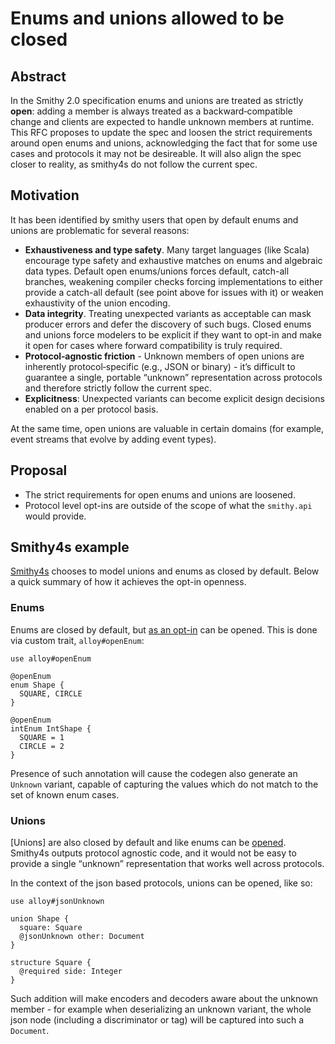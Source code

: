 # Enums and unions allowed to be closed

## Abstract

In the Smithy 2.0 specification enums and unions are treated as strictly **open**: adding a member is always treated as a backward‑compatible change and clients are expected to handle unknown members at runtime. This RFC proposes to update the spec and loosen the strict requirements around open enums and unions, acknowledging the fact that for some use cases and protocols it may not be desireable. It will also align the spec closer to reality, as smithy4s do not follow the current spec.

## Motivation

It has been identified by smithy users that open by default enums and unions are problematic for several reasons:

- **Exhaustiveness and type safety**. Many target languages (like Scala) encourage type safety and exhaustive matches on enums and algebraic data types. Default open enums/unions forces default, catch-all branches, weakening compiler checks forcing implementations to either provide a catch-all default (see point above for issues with it) or weaken exhaustivity of the union encoding.  
- **Data integrity**. Treating unexpected variants as acceptable can mask producer errors and defer the discovery of such bugs. Closed enums and unions force modelers to be explicit if they want to opt-in and make it open for cases where forward compatibility is truly required.
- **Protocol‑agnostic friction** - Unknown members of open unions are inherently protocol‑specific (e.g., JSON or binary) - it’s difficult to guarantee a single, portable “unknown” representation across protocols and therefore strictly follow the current spec. 
- **Explicitness**: Unexpected variants can become explicit design decisions enabled on a per protocol basis.

At the same time, open unions are valuable in certain domains (for example, event streams that evolve by adding event types). 

## Proposal

* The strict requirements for open enums and unions are loosened.
* Protocol level opt-ins are outside of the scope of what the `smithy.api` would provide.

## Smithy4s example

[Smithy4s](https://disneystreaming.github.io/smithy4s/) chooses to model unions and enums as closed by default. Below a quick summary of how it achieves the opt-in openness.

### Enums

Enums are closed by default, but [as an opt-in](https://disneystreaming.github.io/smithy4s/docs/codegen/customisation/open-enums) can be opened. This is done via custom trait, `alloy#openEnum`:

```smithy
use alloy#openEnum

@openEnum
enum Shape {
  SQUARE, CIRCLE
}

@openEnum
intEnum IntShape {
  SQUARE = 1
  CIRCLE = 2
}

```

Presence of such annotation will cause the codegen also generate an `Unknown` variant, capable of capturing the values which do not match to the set of known enum cases.

### Unions

[Unions] are also closed by default and like enums can be [opened](https://disneystreaming.github.io/smithy4s/docs/codegen/unions/#open-unions). Smithy4s outputs protocol agnostic code, and it would not be easy to provide a single “unknown” representation that works well across protocols. 

In the context of the json based protocols, unions can be opened, like so:

```smithy
use alloy#jsonUnknown

union Shape {
  square: Square
  @jsonUnknown other: Document
}

structure Square {
  @required side: Integer
}
```

Such addition will make encoders and decoders aware about the unknown member - for example when deserializing an unknown variant, the whole json node (including a discriminator or tag) will be captured into such a `Document`. 


